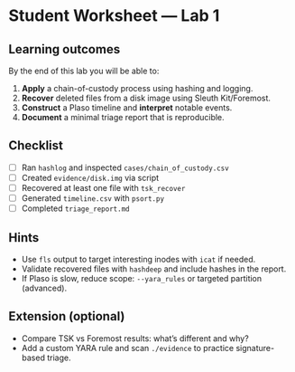 # Student Worksheet — Lab 1

## Learning outcomes
By the end of this lab you will be able to:
1. **Apply** a chain-of-custody process using hashing and logging.
2. **Recover** deleted files from a disk image using Sleuth Kit/Foremost.
3. **Construct** a Plaso timeline and **interpret** notable events.
4. **Document** a minimal triage report that is reproducible.

## Checklist
- [ ] Ran `hashlog` and inspected `cases/chain_of_custody.csv`  
- [ ] Created `evidence/disk.img` via script  
- [ ] Recovered at least one file with `tsk_recover`  
- [ ] Generated `timeline.csv` with `psort.py`  
- [ ] Completed `triage_report.md`

## Hints
- Use `fls` output to target interesting inodes with `icat` if needed.
- Validate recovered files with `hashdeep` and include hashes in the report.
- If Plaso is slow, reduce scope: `--yara_rules` or targeted partition (advanced).

## Extension (optional)
- Compare TSK vs Foremost results: what’s different and why?
- Add a custom YARA rule and scan `./evidence` to practice signature-based triage.
